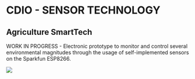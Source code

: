 # CDIO - SENSOR TECHNOLOGY
## Agriculture SmartTech 
WORK IN PROGRESS - Electronic prototype to monitor and control several environmental magnitudes through the usage of self-implemented sensors on the Sparkfun ESP8266.

<img src="https://isfcolombia.uniandes.edu.co/images/imagenes/cdioimage.jpg">


